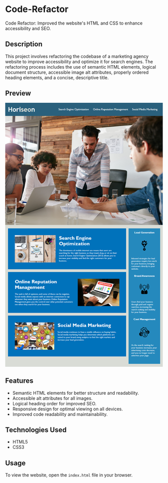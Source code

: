 # Code-Refactor
Code Refactor: Improved the website's HTML and CSS to enhance accessibility and SEO.

## Description
This project involves refactoring the codebase of a marketing agency website to improve accessibility and optimize it for search engines. The refactoring process includes the use of semantic HTML elements, logical document structure, accessible image alt attributes, properly ordered heading elements, and a concise, descriptive title.

## Preview
![Website Preview](assets/images/01-html-css-git-homework-demo.png)

## Features
- Semantic HTML elements for better structure and readability.
- Accessible alt attributes for all images.
- Logical heading order for improved SEO.
- Responsive design for optimal viewing on all devices.
- Improved code readability and maintainability.

## Technologies Used
- HTML5
- CSS3

## Usage
To view the website, open the `index.html` file in your browser.